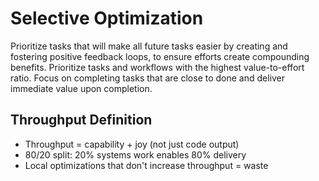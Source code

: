 # Selective Optimization

Prioritize tasks that will make all future tasks easier by creating and fostering positive feedback loops, to ensure efforts create compounding benefits. Prioritize tasks and workflows with the highest value-to-effort ratio. Focus on completing tasks that are close to done and deliver immediate value upon completion.

## Throughput Definition
- Throughput = capability + joy (not just code output)
- 80/20 split: 20% systems work enables 80% delivery
- Local optimizations that don't increase throughput = waste
